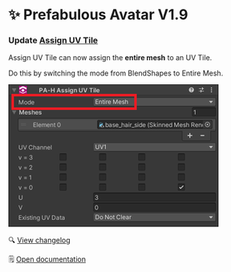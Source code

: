﻿---
date: 2024-01-18T13:00
---

# ✨ Prefabulous Avatar V1.9

### Update [Assign UV Tile](/docs/products/prefabulous-avatar/hai-components/assign-uv-tile)

Assign UV Tile can now assign the **entire mesh** to an UV Tile.

Do this by switching the mode from BlendShapes to Entire Mesh.

![2024-01-18-p2-Unity_OLXaqgjeBM.png](img%2F2024-01-18-p2-Unity_OLXaqgjeBM.png)
  
🔍 [View changelog](/docs/changelogs/prefabulous-avatar#190)

🗒️ [Open documentation](/docs/products/prefabulous-avatar/hai-components/assign-uv-tile)
